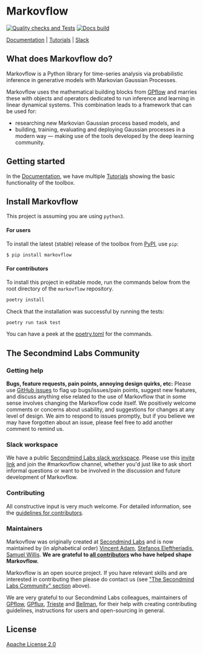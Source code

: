 # Markovflow

<!-- TODO: -->
<!-- [![PyPI version](https://badge.fury.io/py/markovflow.svg)](https://badge.fury.io/py/markovflow) -->
<!-- [![Coverage Status](https://codecov.io/gh/secondmind-labs/markovflow/branch/develop/graph/badge.svg?token=<token>)](https://codecov.io/gh/secondmind-labs/markovflow) -->
[![Quality checks and Tests](https://github.com/secondmind-labs/markovflow/actions/workflows/quality-check.yaml/badge.svg)](https://github.com/secondmind-labs/markovflow/actions/workflows/quality-check.yaml)
[![Docs build](https://github.com/secondmind-labs/markovflow/actions/workflows/deploy.yaml/badge.svg)](https://github.com/secondmind-labs/markovflow/actions/workflows/deploy.yaml)

[Documentation](https://secondmind-labs.github.io/markovflow/) |
[Tutorials](https://secondmind-labs.github.io/markovflow/tutorials.html) |
[Slack](https://join.slack.com/t/secondmind-labs/shared_invite/zt-ph07nuie-gMlkle__tjvXBay4FNSLkw)

## What does Markovflow do?

Markovflow is a Python library for time-series analysis via probabilistic inference in generative models with Markovian Gaussian Processes.

Markovflow uses the mathematical building blocks from [GPflow](http://www.gpflow.org/) and marries these with objects and operators dedicated to run inference and learning in linear dynamical systems. This combination leads to a framework that can be used for:

- researching new Markovian Gaussian process based models, and
- building, training, evaluating and deploying Gaussian processes in a modern way — making use of the tools developed by the deep learning community.


## Getting started

In the [Documentation](https://secondmind-labs.github.io/markovflow/), we have multiple [Tutorials](https://secondmind-labs.github.io/markovflow/tutorials.html) showing the basic functionality of the toolbox.


## Install Markovflow

This project is assuming you are using `python3`.

#### For users

To install the latest (stable) release of the toolbox from [PyPI](https://pypi.org/), use `pip`:
```bash
$ pip install markovflow
```
#### For contributors

To install this project in editable mode, run the commands below from the root directory of the `markovflow` repository.
```bash
poetry install
```
Check that the installation was successful by running the tests:
```bash
poetry run task test
```
You can have a peek at the [poetry.toml](poetry.toml) for the commands.


## The Secondmind Labs Community

### Getting help

**Bugs, feature requests, pain points, annoying design quirks, etc:**
Please use [GitHub issues](https://github.com/secondmind-labs/markovflow/issues/) to flag up bugs/issues/pain points, suggest new features, and discuss anything else related to the use of Markovflow that in some sense involves changing the Markovflow code itself. We positively welcome comments or concerns about usability, and suggestions for changes at any level of design. We aim to respond to issues promptly, but if you believe we may have forgotten about an issue, please feel free to add another comment to remind us.

### Slack workspace

We have a public [Secondmind Labs slack workspace](https://secondmind-labs.slack.com/). Please use this [invite link](https://join.slack.com/t/secondmind-labs/shared_invite/zt-ph07nuie-gMlkle__tjvXBay4FNSLkw) and join the #markovflow channel, whether you'd just like to ask short informal questions or want to be involved in the discussion and future development of Markovflow.


### Contributing

All constructive input is very much welcome. For detailed information, see the [guidelines for contributors](CONTRIBUTING.md).


### Maintainers

Markovflow was originally created at [Secondmind Labs](https://www.secondmind.ai/labs/) and is now maintained by (in alphabetical order)
[Vincent Adam](https://vincentadam87.github.io/),
[Stefanos Eleftheriadis](https://stefanosele.github.io/),
[Samuel Willis](https://uk.linkedin.com/in/samuel-j-willis).
**We are grateful to [all contributors](CONTRIBUTORS.md) who have helped shape Markovflow.**

Markovflow is an open source project. If you have relevant skills and are interested in contributing then please do contact us (see ["The Secondmind Labs Community" section](#the-secondmind-labs-community) above).

We are very grateful to our Secondmind Labs colleagues, maintainers of [GPflow](https://github.com/GPflow/GPflow), [GPflux](https://github.com/secondmind-labs/GPflux), [Trieste](https://github.com/secondmind-labs/trieste) and [Bellman](https://github.com/Bellman-devs/bellman), for their help with creating contributing guidelines, instructions for users and open-sourcing in general.


## License

[Apache License 2.0](LICENSE)
